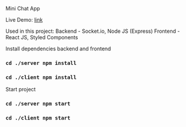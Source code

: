 Mini Chat App

Live Demo: [link](https://mini-chatapp.onrender.com) 

Used in this project:
Backend - Socket.io, Node JS (Express)
Frontend - React JS, Styled Components

Install dependencies backend and frontend
### `cd ./server npm install`
### `cd ./client npm install`

Start project
### `cd ./server npm start`
### `cd ./client npm start`
